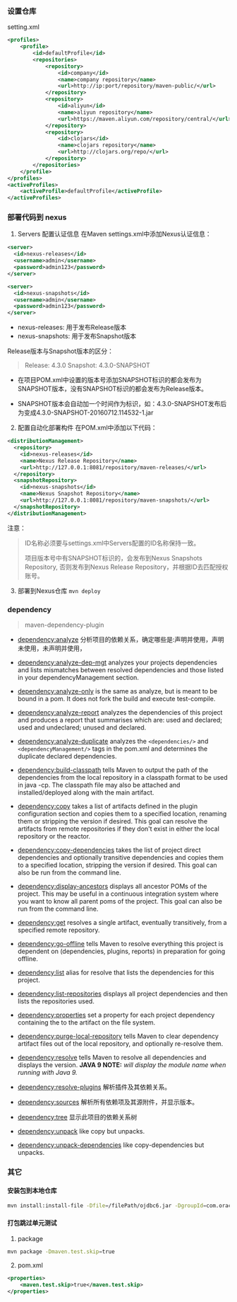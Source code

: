 ### 设置仓库

setting.xml

```xml
<profiles>
    <profile>
        <id>defaultProfile</id>
        <repositories>
            <repository>
                <id>company</id>
                <name>company repository</name>
                <url>http://ip:port/repository/maven-public/</url>
            </repository>
            <repository>
                <id>aliyun</id>
                <name>aliyun repository</name>
                <url>https://maven.aliyun.com/repository/central/</url>
            </repository>
            <repository>
                <id>clojars</id>
                <name>clojars repository</name>
                <url>http://clojars.org/repo/</url>
            </repository>
        </repositories>
    </profile>
</profiles>
<activeProfiles>
    <activeProfile>defaultProfile</activeProfile>
</activeProfiles>
```

### 部署代码到 nexus
1. Servers 配置认证信息
在Maven settings.xml中添加Nexus认证信息：
```xml
<server>
  <id>nexus-releases</id>
  <username>admin</username>
  <password>admin123</password>
</server>

<server>
  <id>nexus-snapshots</id>
  <username>admin</username>
  <password>admin123</password>
</server>
```
* nexus-releases: 用于发布Release版本
* nexus-snapshots: 用于发布Snapshot版本

Release版本与Snapshot版本的区分：

>Release: 4.3.0
>Snapshot: 4.3.0-SNAPSHOT

* 在项目POM.xml中设置的版本号添加SNAPSHOT标识的都会发布为SNAPSHOT版本，没有SNAPSHOT标识的都会发布为Release版本。

* SNAPSHOT版本会自动加一个时间作为标识，如：4.3.0-SNAPSHOT发布后为变成4.3.0-SNAPSHOT-20160712.114532-1.jar

2. 配置自动化部署构件
在POM.xml中添加以下代码：
```xml
<distributionManagement>  
  <repository>  
    <id>nexus-releases</id>  
    <name>Nexus Release Repository</name>  
    <url>http://127.0.0.1:8081/repository/maven-releases/</url>  
  </repository>  
  <snapshotRepository>  
    <id>nexus-snapshots</id>  
    <name>Nexus Snapshot Repository</name>  
    <url>http://127.0.0.1:8081/repository/maven-snapshots/</url>  
  </snapshotRepository>  
</distributionManagement> 
```
注意：

> ID名称必须要与settings.xml中Servers配置的ID名称保持一致。
>
> 项目版本号中有SNAPSHOT标识的，会发布到Nexus Snapshots Repository, 否则发布到Nexus Release Repository，并根据ID去匹配授权账号。

3. 部署到Nexus仓库
`mvn deploy`

### dependency
> maven-dependency-plugin

* [dependency:analyze](https://maven.apache.org/plugins/maven-dependency-plugin/analyze-mojo.html) 分析项目的依赖关系，确定哪些是:声明并使用，声明未使用，未声明并使用，

* [dependency:analyze-dep-mgt](https://maven.apache.org/plugins/maven-dependency-plugin/analyze-dep-mgt-mojo.html) analyzes your projects dependencies and lists mismatches between resolved dependencies and those listed in your dependencyManagement section.

* [dependency:analyze-only](https://maven.apache.org/plugins/maven-dependency-plugin/analyze-only-mojo.html) is the same as analyze, but is meant to be bound in a pom. It does not fork the build and execute test-compile.

* [dependency:analyze-report](https://maven.apache.org/plugins/maven-dependency-plugin/analyze-report-mojo.html) analyzes the dependencies of this project and produces a report that summarises which are: used and declared; used and undeclared; unused and declared.

* [dependency:analyze-duplicate](https://maven.apache.org/plugins/maven-dependency-plugin/analyze-duplicate-mojo.html) analyzes the `<dependencies/>` and `<dependencyManagement/>` tags in the pom.xml and determines the duplicate declared dependencies.

* [dependency:build-classpath](https://maven.apache.org/plugins/maven-dependency-plugin/build-classpath-mojo.html) tells Maven to output the path of the dependencies from the local repository in a classpath format to be used in java -cp. The classpath file may also be attached and installed/deployed along with the main artifact.

* [dependency:copy](https://maven.apache.org/plugins/maven-dependency-plugin/copy-mojo.html) takes a list of artifacts defined in the plugin configuration section and copies them to a specified location, renaming them or stripping the version if desired. This goal can resolve the artifacts from remote repositories if they don't exist in either the local repository or the reactor.

* [dependency:copy-dependencies](https://maven.apache.org/plugins/maven-dependency-plugin/copy-dependencies-mojo.html) takes the list of project direct dependencies and optionally transitive dependencies and copies them to a specified location, stripping the version if desired. This goal can also be run from the command line.

* [dependency:display-ancestors](https://maven.apache.org/plugins/maven-dependency-plugin/display-ancestors-mojo.html) displays all ancestor POMs of the project. This may be useful in a continuous integration system where you want to know all parent poms of the project. This goal can also be run from the command line.

* [dependency:get](https://maven.apache.org/plugins/maven-dependency-plugin/get-mojo.html) resolves a single artifact, eventually transitively, from a specified remote repository.

* [dependency:go-offline](https://maven.apache.org/plugins/maven-dependency-plugin/go-offline-mojo.html) tells Maven to resolve everything this project is dependent on (dependencies, plugins, reports) in preparation for going offline.

* [dependency:list](https://maven.apache.org/plugins/maven-dependency-plugin/list-mojo.html) alias for resolve that lists the dependencies for this project.

* [dependency:list-repositories](https://maven.apache.org/plugins/maven-dependency-plugin/list-repositories-mojo.html) displays all project dependencies and then lists the repositories used.

* [dependency:properties](https://maven.apache.org/plugins/maven-dependency-plugin/properties-mojo.html) set a property for each project dependency containing the to the artifact on the file system.

* [dependency:purge-local-repository](https://maven.apache.org/plugins/maven-dependency-plugin/purge-local-repository-mojo.html) tells Maven to clear dependency artifact files out of the local repository, and optionally re-resolve them.

* [dependency:resolve](https://maven.apache.org/plugins/maven-dependency-plugin/resolve-mojo.html) tells Maven to resolve all dependencies and displays the version. **JAVA 9 NOTE:** *will display the module name when running with Java 9.*

* [dependency:resolve-plugins](https://maven.apache.org/plugins/maven-dependency-plugin/resolve-plugins-mojo.html) 解析插件及其依赖关系。

* [dependency:sources](https://maven.apache.org/plugins/maven-dependency-plugin/sources-mojo.html) 解析所有依赖项及其源附件，并显示版本。

* [dependency:tree](https://maven.apache.org/plugins/maven-dependency-plugin/tree-mojo.html) 显示此项目的依赖关系树

* [dependency:unpack](https://maven.apache.org/plugins/maven-dependency-plugin/unpack-mojo.html) like copy but unpacks.

* [dependency:unpack-dependencies](https://maven.apache.org/plugins/maven-dependency-plugin/unpack-dependencies-mojo.html) like copy-dependencies but unpacks.


### 其它
#### 安装包到本地仓库
```bash
mvn install:install-file -Dfile=/filePath/ojdbc6.jar -DgroupId=com.oracle -DartifactId=ojdbc6 -Dversion=11.2.0.1.0 -Dpackaging=jar
```
#### 打包跳过单元测试
1. package
```bash
mvn package -Dmaven.test.skip=true
```
2. pom.xml
```xml
<properties>
	<maven.test.skip>true</maven.test.skip>
</properties>
```

